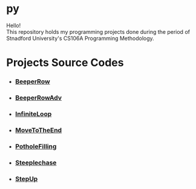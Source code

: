 # py
Hello! \
This repository holds my programming projects done during the period of Stnadford University's CS106A Programming Methodology.
# Projects Source Codes
- ### [BeeperRow](https://github.com/iamagooooooooodboy/py/blob/main/%E6%96%B0%E5%A2%9E%E8%B3%87%E6%96%99%E5%A4%BE/BeeperRow.py)
- ### [BeeperRowAdv](https://github.com/iamagooooooooodboy/py/blob/main/%E6%96%B0%E5%A2%9E%E8%B3%87%E6%96%99%E5%A4%BE/BeeperRowAdv.py)
- ### [InfiniteLoop](https://github.com/iamagooooooooodboy/py/blob/main/%E6%96%B0%E5%A2%9E%E8%B3%87%E6%96%99%E5%A4%BE/InfiniteLoop.py)
- ### [MoveToTheEnd](https://github.com/iamagooooooooodboy/py/blob/main/%E6%96%B0%E5%A2%9E%E8%B3%87%E6%96%99%E5%A4%BE/MoveToTheEnd.py)
- ### [PotholeFilling](https://github.com/iamagooooooooodboy/py/blob/main/%E6%96%B0%E5%A2%9E%E8%B3%87%E6%96%99%E5%A4%BE/PotholeFilling.py)
- ### [Steeplechase](https://github.com/iamagooooooooodboy/py/blob/main/%E6%96%B0%E5%A2%9E%E8%B3%87%E6%96%99%E5%A4%BE/Steeplechase.py)
- ### [StepUp](https://github.com/iamagooooooooodboy/py/blob/main/%E6%96%B0%E5%A2%9E%E8%B3%87%E6%96%99%E5%A4%BE/StepUp.py)
